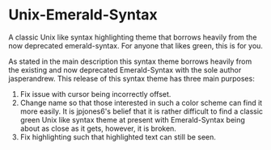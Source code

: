 # Unix-Emerald-Syntax
A classic Unix like syntax highlighting theme that borrows heavily from the now deprecated emerald-syntax. For anyone that likes green, this is for you.

As stated in the main description this syntax theme borrows heavily from the existing and now deprecated Emerald-Syntax with the sole author jasperandrew. This release of this syntax theme has three main purposes:
1) Fix issue with cursor being incorrectly offset.
2) Change name so that those interested in such a color scheme can find it more easily. It is jpjones6's belief that it is rather difficult to find a classic green Unix like syntax theme at present with Emerald-Syntax being about as close as it gets, however, it is broken.
3) Fix highlighting such that highlighted text can still be seen.
